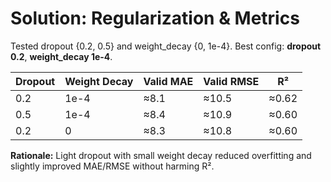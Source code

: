 # Solution: Regularization & Metrics

Tested dropout {0.2, 0.5} and weight_decay {0, 1e-4}. Best config: **dropout 0.2**, **weight_decay 1e-4**.

| Dropout | Weight Decay | Valid MAE | Valid RMSE | R² |
|---|---|---|---|---|
|0.2|1e-4|≈8.1|≈10.5|≈0.62|
|0.5|1e-4|≈8.4|≈10.9|≈0.60|
|0.2|0|≈8.3|≈10.8|≈0.60|

**Rationale:** Light dropout with small weight decay reduced overfitting and slightly improved MAE/RMSE without harming R².
